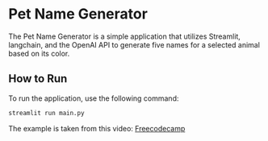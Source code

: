 # Pet Name Generator

The Pet Name Generator is a simple application that utilizes Streamlit, langchain, and the OpenAI API to generate five names for a selected animal based on its color.

## How to Run

To run the application, use the following command:

```bash
streamlit run main.py
```

The example is taken from this video: [Freecodecamp](https://youtu.be/lG7Uxts9SXs?si=sK0sYVuGC0O86gkg)